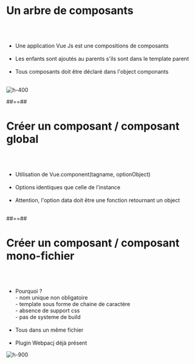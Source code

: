 <!-- .slide: class="sfeir-basic-slide" -->
# Un arbre de composants
<br><br>
<div class="inline-flex">
    <div>
        <ul>
            <li>Une application Vue Js est une compositions de composants</li><br>
            <li>Les enfants sont ajoutés au parents s'ils sont dans le template parent</li><br>
            <li>Tous composants doit être déclaré dans l'object componants</li><br>
        </ul>
    </div>
    <div>
        <img alt="h-400" src="assets/images/school/components/child_component.png">
    </div>
</div>

##==##

<!-- .slide: class="sfeir-basic-slide" -->
# Créer un composant / composant global
<br><br>
<ul>
    <li>Utilisation de Vue.component(tagname, optionObject)</li><br>
    <li>Options identiques que celle de l'instance</li><br>
    <li>Attention, l'option data doit être une fonction retournant un object</li><br>
</ul>

##==##

<!-- .slide: class="sfeir-basic-slide" -->
# Créer un composant / composant mono-fichier
<br><br>
<div class="inline-flex">
    <div class="half">
        <ul>
            <li>Pourquoi ? <br>
             - nom unique non obligatoire<br>
             - template sous forme de chaine de caractère<br>
             - absence de support css<br>
             - pas de systeme de build<br>
            </li><br>
            <li>
                Tous dans un même fichier
            </li><br>
            <li>Plugin Webpacj déjà présent</li>
        <ul>
    </div>
    <div>
        <img alt="h-900" src="assets/images/school/components/mono_fichier.png">
    </div>
</div>

